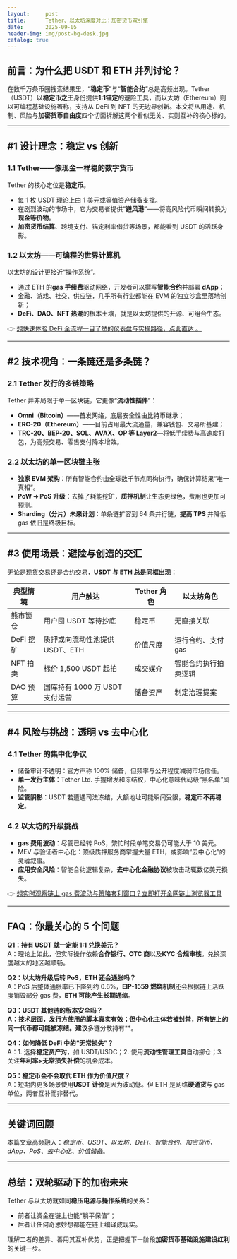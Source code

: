 ```yaml
---
layout:     post
title:      Tether、以太坊深度对比：加密货币双引擎
date:       2025-09-05
header-img: img/post-bg-desk.jpg
catalog: true
---
```


## 前言：为什么把 USDT 和 ETH 并列讨论？
在数千万条币圈搜索结果里，“**稳定币**”与“**智能合约**”总是高频出现。Tether（USDT）以**稳定币之王**身份提供**1:1锚定**的避险工具，而以太坊（Ethereum）则以可编程基础设施著称，支持从 DeFi 到 NFT 的无边界创新。本文将从用途、机制、风险与**加密货币自由度**四个切面拆解这两个看似无关、实则互补的核心标的。

---

## #1 设计理念：稳定 vs 创新

### 1.1 Tether——像现金一样稳的数字货币
Tether 的核心定位是**稳定币**。  
- 每 1 枚 USDT 理论上由 1 美元或等值资产储备支撑。  
- 在剧烈波动的市场中，它为交易者提供“**避风港**”——将高风险代币瞬间转换为**现金等价物**。  
- **加密货币结算**、跨境支付、锚定利率借贷等场景，都能看到 USDT 的活跃身影。

### 1.2 以太坊——可编程的世界计算机
以太坊的设计更接近“操作系统”。  
- 通过 ETH 的**gas 手续费**驱动网络，开发者可以撰写**智能合约**并部署 **dApp**；  
- 金融、游戏、社交、供应链，几乎所有行业都能在 EVM 的独立沙盒里落地创新；  
- **DeFi、DAO、NFT 热潮**的根本土壤，就是以太坊提供的开源、可组合生态。

👉 [想快速体验 DeFi 全流程一目了然的仪表盘与实操路径，点此直达 。](https://okxdog.com/)

---

## #2 技术视角：一条链还是多条链？

### 2.1 Tether 发行的多链策略
Tether 并非局限于单一区块链，它更像“**流动性插件**”：
- **Omni（Bitcoin）**——首发网络，底层安全性由比特币继承；
- **ERC-20（Ethereum）**——目前占用最大流通量，兼容钱包、交易所基建；
- **TRC-20、BEP-20、SOL、AVAX、OP 等 Layer2**—将低手续费与高速度打包，为高频交易、零售支付降本增效。

### 2.2 以太坊的单一区块链主张
- **独家 EVM 架构**：所有智能合约由全球数千节点同构执行，确保计算结果“唯一真相”。  
- **PoW ➜ PoS 升级**：去掉了耗能挖矿，**质押机制**让生态更绿色，费用也更加可预测。  
- **Sharding（分片）未来计划**：单条链扩容到 64 条并行链，**提高 TPS** 并降低 gas 依旧是终极目标。

---

## #3 使用场景：避险与创造的交汇
无论是现货交易还是合约交易，**USDT 与 ETH 总是同框出现**：

| 典型情境 | 用户触达 | Tether 角色 | 以太坊角色 |
|---|---|---|---|
| 熊市锁仓 | 用户囤 USDT 等待抄底 | 稳定币 | 无直接关联 |
| DeFi 挖矿 | 质押或向流动性池提供 USDT、ETH | 价值尺度 | 运行合约、支付 gas |
| NFT 拍卖 | 标价 1,500 USDT 起拍 | 成交媒介 | 智能合约执行拍卖逻辑 |
| DAO 预算 | 国库持有 1000 万 USDT 支付运营 | 储备资产 | 制定治理提案 |

---

## #4 风险与挑战：透明 vs 去中心化

### 4.1 Tether 的集中化争议
- 储备审计不透明：官方声称 100% 储备，但频率与公开程度减弱市场信任。  
- **单一发行主体**：Tether Ltd. 手握增发和冻结权，中心化意味代码级“黑名单”风险。  
- **监管阴影**：USDT 若遭遇司法冻结，大额地址可能瞬间受限，**稳定币不再稳定**。

### 4.2 以太坊的升级挑战
- **gas 费用波动**：尽管已经转 PoS，繁忙时段单笔交易仍可能大于 10 美元。  
- MEV 与验证者中心化：顶级质押服务商掌握大量 ETH，或影响“去中心化”的灵魂叙事。  
- **应用安全风险**：智能合约逻辑复杂，**去中心化金融协议**被攻击动辄数亿美元损失。

👉 [想实时观察链上 gas 费波动与策略套利窗口？立即打开全网链上浏览器工具](https://okxdog.com/)

---

## FAQ：你最关心的 5 个问题

**Q1：持有 USDT 就一定能 1:1 兑换美元？**  
A：理论上如此，但实际操作依赖**合作银行、OTC 商**以及**KYC 合规审核**。兑换深度越大的地区越顺畅。

**Q2：以太坊升级后转 PoS，ETH 还会通胀吗？**  
A：PoS 后整体通胀率已下降到约 0.6%，**EIP-1559 燃烧机制**还会根据链上活跃度销毁部分 gas 费，**ETH 可能产生长期通缩**。

**Q3：USDT 其他链的版本安全吗？                                              
A：技术层面，发行方使用的脚本真实有效；但中心化主体若被封禁，所有链上的同一代币都可能被冻结。建议**多链分散持有**。

**Q4：如何降低 DeFi 中的“无常损失”？**  
A：1. 选择**稳定资产对**，如 USDT/USDC；2. 使用**流动性管理工具**自动挪仓；3. 关注**年利率>无常损失补偿**的机会成本。

**Q5：稳定币会不会取代 ETH 作为价值尺度？**  
A：短期内更多场景使用**USDT 计价**是因为波动低。但 ETH 是网络**硬通货**与 gas 单位，两者互补而非替代。

---

## 关键词回顾
本篇文章高频融入：*稳定币、USDT、以太坊、DeFi、智能合约、加密货币、dApp、PoS、去中心化、价值储备*。

---

## 总结：双轮驱动下的加密未来
Tether 与以太坊就如同**稳压电源**与**操作系统**的关系：  
- 前者让资金在链上也能“躺平保值”；  
- 后者让任何奇思妙想都能在链上编译成现实。  

理解二者的差异、善用其互补优势，正是把握下一阶段**加密货币基础设施建设红利**的关键一步。